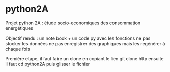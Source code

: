 # python2A

Projet python 2A : étude socio-economiques des consommation energétiques 

Objectif rendu : un note book + un code py avec les fonctions 
ne pas stocker les données 
ne pas enregistrer des graphiques mais les regénérer à chaque fois 


Première etape, il faut faire un clone en copiant le lien git clone http
ensuite il faut cd python2A puis glisser le fichier
